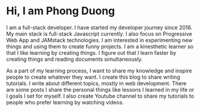 # Hi, I am Phong Duong

I am a full-stack developer. I have started my developer journey since 2016. My main stack is full-stack Javascript currently. I also focus on Progressive Web App and JAMstack technologies. I am interested in experimenting new things and using them to create funny projects. I am a kinesthetic learner so that I like learning by creating things. I figure out that I learn faster by creating things and reading documents simultaneously.

As a part of my learning process, I want to share my knowledge and inspire people to create whatever they want. I create this blog to share writing tutorials. I write about different topics, mostly in web development. There are some posts I share the personal things like lessons I learned in my life or I goals I set for myself. I also create Youtube channel to share my tutorials to people who prefer learning by watching videos.

